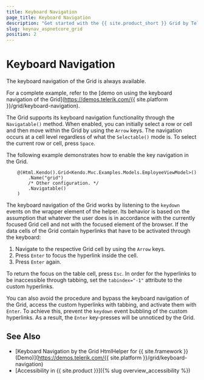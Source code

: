 ```yaml
---
title: Keyboard Navigation
page_title: Keyboard Navigation
description: "Get started with the {{ site.product_short }} Grid by Telerik UI and learn about the accessibility support it provides through its keyboard navigation functionality."
slug: keynav_aspnetcore_grid
position: 2
---
```


# Keyboard Navigation

The keyboard navigation of the Grid is always available.

For a complete example, refer to the [demo on using the keyboard navigation of the Grid](https://demos.telerik.com/{{ site.platform }}/grid/keyboard-navigation).  

The Grid supports its keyboard navigation functionality through the `Navigatable()` method. When enabled, you can initially select a row or cell and then move within the Grid by using the `Arrow` keys. The navigation occurs at a cell level regardless of what the `Selectable()` mode is. To select the current row or cell, press `Space`.

The following example demonstrates how to enable the key navigation in the Grid.

```HtmlHelper
    @(Html.Kendo().Grid<Kendo.Mvc.Examples.Models.EmployeeViewModel>()
        .Name("grid")
        /* Other configuration. */
        .Navigatable()
    )
```

The keyboard navigation of the Grid works by listening to the `keydown` events on the wrapper element of the helper. Its behavior is based on the assumption that whatever the user does is in accordance with the currently focused Grid cell and not with the focused element of the browser. If the data cells of the Grid contain hyperlinks that have to be activated through the keyboard:

1. Navigate to the respective Grid cell by using the `Arrow` keys.
1. Press `Enter` to focus the hyperlink inside the cell.
1. Press `Enter` again.

To return the focus on the table cell, press `Esc`. In order for the hyperlinks to be inaccessible through tabbing, set the `tabindex="-1"` attribute to the custom hyperlinks.

You can also avoid the procedure and bypass the keyboard navigation of the Grid, access the custom hyperlinks with tabbing, and activate them with `Enter`. To achieve this, prevent the `keydown` event bubbling of the custom hyperlinks. As a result, the `Enter` key-presses will be unnoticed by the Grid.

## See Also

* [Keyboard Navigation by the Grid HtmlHelper for {{ site.framework }} (Demo)](https://demos.telerik.com/{{ site.platform }}/grid/keyboard-navigation)
* [Accessibility in {{ site.product }}]({% slug overview_accessibility %})

